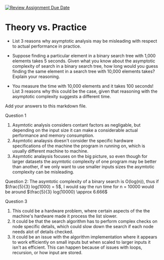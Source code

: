 [![Review Assignment Due Date](https://classroom.github.com/assets/deadline-readme-button-24ddc0f5d75046c5622901739e7c5dd533143b0c8e959d652212380cedb1ea36.svg)](https://classroom.github.com/a/FgMJElkj)
# Theory vs. Practice

- List 3 reasons why asymptotic analysis may be misleading with respect to
  actual performance in practice.

- Suppose finding a particular element in a binary search tree with 1,000
  elements takes 5 seconds. Given what you know about the asymptotic complexity
  of search in a binary search tree, how long would you guess finding the same
  element in a search tree with 10,000 elements takes? Explain your reasoning.

- You measure the time with 10,000 elements and it takes 100 seconds! List 3
  reasons why this could be the case, given that reasoning with the asymptotic
  complexity suggests a different time.

Add your answers to this markdown file.

Question 1
1) Asymtotic analysis considers contant factors as negligable, but depending on the input size it can make a considerable actual performance and memory consumption.
2) Asymtotic analaysis doesn't consider the specific hardware specifications of the machine the program in running on, which is usually different machine to machine.
3) Asymtotic analaysis focuses on the big picture, so even though for larger datasets the asymtotic complexity of one program may be better than another, if we only want to use smaller inputs sizes the asymtotic complexity can be misleading. 

Question 2: 
The asymtotic complexity of a binary search is O(log(n)), thus if $\frac{5}{3} log(1000) = 5$, I would say the run time for n = 10000 would be around $\frac{5}{3} log(10000) \approx 6.666$


Question 3
1) This could be a hardware problem, where certain aspects of the the machine's hardware made it process the list slower. 
2) It could be that the search algorithm has to perform complex checks on node specific details, which could slow down the search if each node needs alot of details checked. 
3) It could be an issue with the algorithm implementation where it appears to work efficiently on small inputs but when scaled to larger inputs it isn't as efficient. This can happen because of issues with loops, recursion, or how input are stored. 
